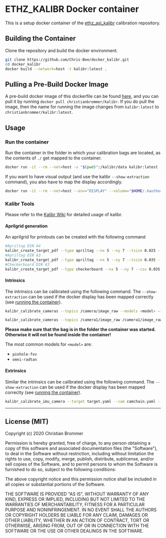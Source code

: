 
# ETHZ_KALIBR Docker container

This is a setup docker container of the [ethz_asl_kalibr](https://github.com/ethz-asl/kalibr) calibration repository.

## Building the Container

Clone the repository and build the docker environment.

```bash
git clone https://github.com/Chris-Bee/docker_kalibr.git
cd docker_kalibr
docker build --network=host -t kalibr:latest .
```

## Pulling a Pre-Build Docker Image

A pre-build docker image of this dockerfile can be found [here](https://hub.docker.com/r/christianbrommer/kalibr), and you can pull it by running `docker pull christianbrommer/kalibr`.
If you do pull the image, then the name for running the image changes from `kalibr:latest` to `christianbrommer/kalibr:latest`.

## Usage

### Run the container

Run the container in the folder in which your calibration bags are located, as the contents of `./` get mapped to the container.

```bash
docker run -it --rm --net=host -v "$(pwd)":/kalibr/data kalibr:latest
```

If you want to have visual output (and use the kalibr `--show-extraction` command), you also have to map the display accordingly.

```bash
docker run -it --rm --net=host --env="DISPLAY" --volume="$HOME/.Xauthority:/root/.Xauthority:rw" -v "$(pwd)":/kalibr/data kalibr:latest
```

### Kalibr Tools

Please refer to the [Kalibr Wiki](https://github.com/ethz-asl/kalibr/wiki) for detailed usage of kalibr.

#### Aprilgrid generation

An aprilgrid for printouts can be created with the following command

```bash
#Apriltag DIN A4
kalibr_create_target_pdf --type apriltag --nx 5 --ny 7 --tsize 0.025 --tspace 0.4
#Apriltag DIN A3
kalibr_create_target_pdf --type apriltag --nx 5 --ny 7 --tsize 0.035 --tspace 0.5
#Checkerboard DIN A3
kalibr_create_target_pdf --type checkerboard --nx 5 --ny 7 --csx 0.035 --csy 0.035
```

#### Intrinsics

The intrinsics can be calibrated using the following command. The `--show-extraction` can be used if the docker display has been mapped correctly (see [running the container](#run-the-container)).


```bash
kalibr_calibrate_cameras --topics /camera/image_raw --models <model> --target ./target.yaml  --bag ./<bagname>.bag # --show-extraction

kalibr_calibrate_cameras --topics /camera1/image_raw /camera1/image_raw --models <model1> <model1> --target ./target.yaml  --bag ./<bagname>.bag # --show-extraction
```

**Please make sure that the bag is in the folder the container was started. Otherwise it will not be found inside the container!**

The most common models for `<model>` are:
- `pinhole-fov`
- `omni-radtan`

#### Extrinsics

Similar the intrinsics can be calibrated using the following command. The `--show-extraction` can be used if the docker display has been mapped correclty (see [running the container](#run-the-container)).

```bash
kalibr_calibrate_imu_camera --target target.yaml --cam camchain.yaml --imu imu_model.yaml --bag ./extrinsics.bag # --show-extraction
```

---

## License (MIT)

Copyright (c) 2020 Christian Brommer

Permission is hereby granted, free of charge, to any person obtaining a copy
of this software and associated documentation files (the "Software"), to deal
in the Software without restriction, including without limitation the rights
to use, copy, modify, merge, publish, distribute, sublicense, and/or sell
copies of the Software, and to permit persons to whom the Software is
furnished to do so, subject to the following conditions:

The above copyright notice and this permission notice shall be included in all
copies or substantial portions of the Software.

THE SOFTWARE IS PROVIDED "AS IS", WITHOUT WARRANTY OF ANY KIND, EXPRESS OR
IMPLIED, INCLUDING BUT NOT LIMITED TO THE WARRANTIES OF MERCHANTABILITY,
FITNESS FOR A PARTICULAR PURPOSE AND NONINFRINGEMENT. IN NO EVENT SHALL THE
AUTHORS OR COPYRIGHT HOLDERS BE LIABLE FOR ANY CLAIM, DAMAGES OR OTHER
LIABILITY, WHETHER IN AN ACTION OF CONTRACT, TORT OR OTHERWISE, ARISING FROM,
OUT OF OR IN CONNECTION WITH THE SOFTWARE OR THE USE OR OTHER DEALINGS IN THE
SOFTWARE.

